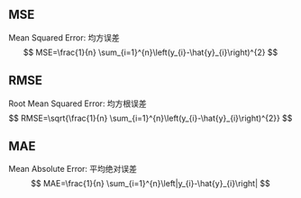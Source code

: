 ## MSE
Mean Squared Error: 均方误差
$$
MSE=\frac{1}{n} \sum_{i=1}^{n}\left(y_{i}-\hat{y}_{i}\right)^{2}
$$
## RMSE
Root Mean Squared Error: 均方根误差
$$
RMSE=\sqrt{\frac{1}{n} \sum_{i=1}^{n}\left(y_{i}-\hat{y}_{i}\right)^{2}}
$$
## MAE
Mean Absolute Error: 平均绝对误差
$$
MAE=\frac{1}{n} \sum_{i=1}^{n}\left|y_{i}-\hat{y}_{i}\right|
$$
